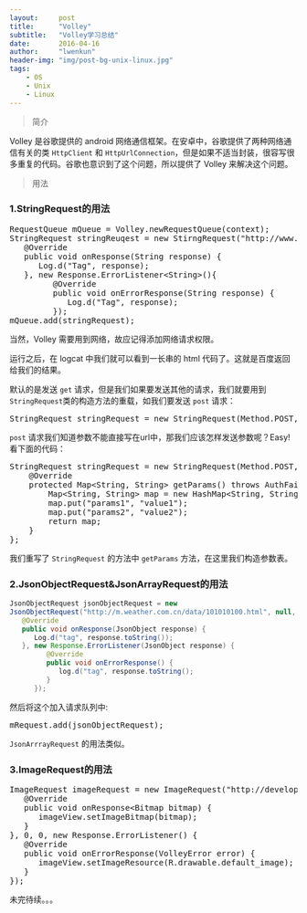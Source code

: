 ```yaml
---
layout:     post
title:      "Volley"
subtitle:   "Volley学习总结"
date:       2016-04-16
author:     "lwenkun"
header-img: "img/post-bg-unix-linux.jpg"
tags:
    - OS
    - Unix
    - Linux
---
```



> 简介

Volley 是谷歌提供的 android 网络通信框架。在安卓中，谷歌提供了两种网络通信有关的类 `HttpClient` 和 `HttpUrlConnection`，但是如果不适当封装，很容写很多重复的代码。谷歌也意识到了这个问题，所以提供了 Volley 来解决这个问题。

> 用法

### 1.StringRequest的用法
<pre>
RequestQueue mQueue = Volley.newRequestQueue(context);
StringRequest stringReuqest = new StirngRequest("http://www.baidu.com", new Response.Listener&lt;String&gt;() {
   @Override
   public void onResponse(String response) {
      Log.d("Tag", response);
   }, new Response.ErrorListener&lt;String&gt;(){
         @Override
         public void onErrorResponse(String response) {
            Log.d("Tag", response);
         });
mQueue.add(stringRequest);
</pre>

当然，Volley 需要用到网络，故应记得添加网络请求权限。

运行之后，在 logcat 中我们就可以看到一长串的 html 代码了。这就是百度返回给我们的结果。

默认的是发送 `get` 请求，但是我们如果要发送其他的请求，我们就要用到`StringRequest`类的构造方法的重载，如我们要发送 `post` 请求：
<pre>
StringRequest stringRequest = new StringRequest(Method.POST, url, listener, errorListener);
</pre>
`post` 请求我们知道参数不能直接写在url中，那我们应该怎样发送参数呢？Easy! 看下面的代码：
<pre>
StringRequest stringRequest = new StringRequest(Method.POST, url,  listener, errorListener) {  
    @Override  
    protected Map&lt;String, String&gt; getParams() throws AuthFailureError {  
        Map&lt;String, String&gt; map = new HashMap&lt;String, String&gt;();  
        map.put("params1", "value1");  
        map.put("params2", "value2");  
        return map;  
    }  
};
</pre>
我们重写了 `StringRequest` 的方法中 `getParams` 方法，在这里我们构造参数表。

### 2.JsonObjectRequest&amp;JsonArrayRequest的用法
```java
JsonObjectRequest jsonObjectRequest = new
JsonObjectRequest("http://m.weather.com.cn/data/101010100.html", null, new Response.Listener&lt;JsonObject&gt;() {
   @Override
   public void onResponse(JsonObject response) {
      Log.d("tag", response.toString());
   }, new Response.ErrorListener(JsonObject response) {
         @Override
         public void onErrorResponse() {
            log.d("tag", response.toString();
         }
      });
```
然后将这个加入请求队列中:
<pre>
mRequest.add(jsonObjectRequest);
</pre>
`JsonArrrayRequest` 的用法类似。

### 3.ImageRequest的用法
<pre>
ImageRequest imageRequest = new ImageRequest("http://developer.android.com/images/home/aw_dac.png", new Response.Listener&lt;Bitmap&gt;() {
   @Override
   public void onResponse&lt;Bitmap bitmap) {
      imageView.setImageBitmap(bitmap);
   }
}, 0, 0, new Response.ErrorListener() {
   @Override
   public void onErrorResponse(VolleyError error) {
      imageView.setImageResource(R.drawable.default_image);  
   }
});
</pre>
未完待续。。。